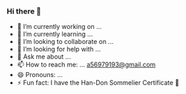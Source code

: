 ### Hi there 👋

<!--
**cho-jr/cho-jr** is a ✨ _special_ ✨ repository because its `README.md` (this file) appears on your GitHub profile.

Here are some ideas to get you started:
-->

- 🔭 I’m currently working on ...
- 🌱 I’m currently learning ...
- 👯 I’m looking to collaborate on ...
- 🤔 I’m looking for help with ...
- 💬 Ask me about ...
- 📫 How to reach me: ... a56979193@gmail.com
- 😄 Pronouns: ...
- ⚡ Fun fact: I have the Han-Don Sommelier Certificate 🐷

